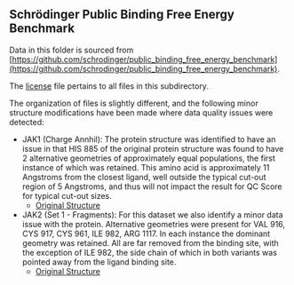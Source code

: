 ## Schrödinger Public Binding Free Energy Benchmark

Data in this folder is sourced from [https://github.com/schrodinger/public_binding_free_energy_benchmark](https://github.com/schrodinger/public_binding_free_energy_benchmark).

The [license](LICENSE.md) file pertains to all files in this subdirectory.

The organization of files is slightly different, and the following minor structure modifications have been made where data quality issues were detected:

- JAK1 (Charge Annhil): The protein structure was identified to have an issue in that HIS 885 of the original protein structure was found to have 2 alternative geometries of approximately equal populations, the first instance of which was retained. This amino acid is approximately 11 Angstroms from the closest ligand, well outside the typical cut-out region of 5 Angstroms, and thus will not impact the result for QC Score for typical cut-out sizes.
  - [Original Structure](https://github.com/schrodinger/public_binding_free_energy_benchmark/blob/main/fep_benchmark_inputs/structure_inputs/charge_annhil/jak1_protein.pdb)
- JAK2 (Set 1 - Fragments): For this dataset we also identify a minor data issue with the protein. Alternative geometries were present for VAL 916, CYS 917, CYS  961, ILE  982, ARG  1117.  In each instance the dominant geometry was retained. All are far removed from the binding site, with the exception of ILE 982, the side chain of which in both variants was pointed away from the ligand binding site.
  - [Original Structure](https://github.com/schrodinger/public_binding_free_energy_benchmark/blob/main/fep_benchmark_inputs/structure_inputs/fragments/jak2_set1_protein.pdb) 

